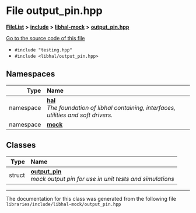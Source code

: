 

# File output\_pin.hpp



[**FileList**](files.md) **>** [**include**](dir_cba0faac6e93618a6e2539705915bd70.md) **>** [**libhal-mock**](dir_24679974995b72317f1fb09ac5dd2fb9.md) **>** [**output\_pin.hpp**](libhal-mock_2output__pin_8hpp.md)

[Go to the source code of this file](libhal-mock_2output__pin_8hpp_source.md)



* `#include "testing.hpp"`
* `#include <libhal/output_pin.hpp>`













## Namespaces

| Type | Name |
| ---: | :--- |
| namespace | [**hal**](namespacehal.md) <br>_The foundation of libhal containing, interfaces, utilities and soft drivers._  |
| namespace | [**mock**](namespacehal_1_1mock.md) <br> |


## Classes

| Type | Name |
| ---: | :--- |
| struct | [**output\_pin**](structhal_1_1mock_1_1output__pin.md) <br>_mock output pin for use in unit tests and simulations_  |



















































------------------------------
The documentation for this class was generated from the following file `libraries/include/libhal-mock/output_pin.hpp`

